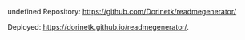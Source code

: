 undefined
Repository: https://github.com/Dorinetk/readmegenerator/

Deployed: https://dorinetk.github.io/readmegenerator/.
